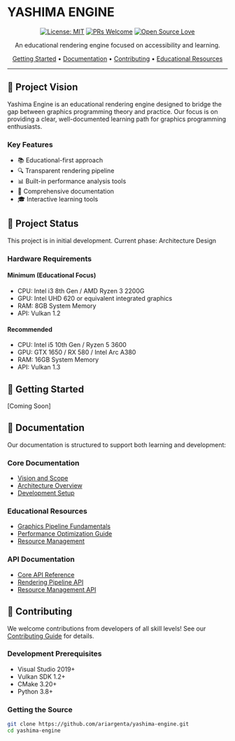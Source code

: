 ﻿# YASHIMA ENGINE

<div align="center">

[![License: MIT](https://img.shields.io/badge/License-MIT-yellow.svg)](https://opensource.org/licenses/MIT)
[![PRs Welcome](https://img.shields.io/badge/PRs-welcome-brightgreen.svg)](http://makeapullrequest.com)
[![Open Source Love](https://badges.frapsoft.com/os/v1/open-source.png?v=103)](https://github.com/ellerbrock/open-source-badges/)

An educational rendering engine focused on accessibility and learning.

[Getting Started](#getting-started) •
[Documentation](#documentation) •
[Contributing](#contributing) •
[Educational Resources](#educational-resources)

</div>

---

## 🎯 Project Vision
Yashima Engine is an educational rendering engine designed to bridge the gap between graphics programming theory and practice. Our focus is on providing a clear, well-documented learning path for graphics programming enthusiasts.

### Key Features
- 📚 Educational-first approach
- 🔍 Transparent rendering pipeline
- 📊 Built-in performance analysis tools
- 📖 Comprehensive documentation
- 🎓 Interactive learning tools

## 🚧 Project Status
This project is in initial development. Current phase: Architecture Design

### Hardware Requirements
#### Minimum (Educational Focus)
- CPU: Intel i3 8th Gen / AMD Ryzen 3 2200G
- GPU: Intel UHD 620 or equivalent integrated graphics
- RAM: 8GB System Memory
- API: Vulkan 1.2

#### Recommended
- CPU: Intel i5 10th Gen / Ryzen 5 3600
- GPU: GTX 1650 / RX 580 / Intel Arc A380
- RAM: 16GB System Memory
- API: Vulkan 1.3

## 🚀 Getting Started
[Coming Soon]

## 📖 Documentation
Our documentation is structured to support both learning and development:

### Core Documentation
- [Vision and Scope](docs/design/vision-and-scope.md)
- [Architecture Overview](docs/architecture/README.md)
- [Development Setup](docs/setup/development-environment.md)

### Educational Resources
- [Graphics Pipeline Fundamentals](docs/educational/pipeline-basics.md)
- [Performance Optimization Guide](docs/educational/optimization.md)
- [Resource Management](docs/educational/resource-management.md)

### API Documentation
- [Core API Reference](docs/api/README.md)
- [Rendering Pipeline API](docs/api/rendering.md)
- [Resource Management API](docs/api/resources.md)

## 🤝 Contributing
We welcome contributions from developers of all skill levels! See our [Contributing Guide](CONTRIBUTING.md) for details.

### Development Prerequisites
- Visual Studio 2019+
- Vulkan SDK 1.2+
- CMake 3.20+
- Python 3.8+

### Getting the Source
```bash
git clone https://github.com/ariargenta/yashima-engine.git
cd yashima-engine
```
